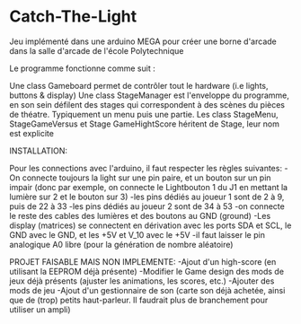 # Catch-The-Light
Jeu implémenté dans une arduino MEGA pour créer une borne d'arcade dans la salle d'arcade de l'école Polytechnique

Le programme fonctionne comme suit : 

Une class Gameboard permet de contrôler tout le hardware (i.e lights, buttons & display)
Une class StageManager est l'enveloppe du programme, en son sein défilent des stages qui correspondent à des scènes du pièces de théatre. Typiquement un menu puis une partie.
Les class StageMenu, StageGameVersus et Stage GameHightScore héritent de Stage, leur nom est explicite

INSTALLATION:

Pour les connections avec l'arduino, il faut respecter les règles suivantes:
-On connecte toujours la light sur une pin paire, et un bouton sur un pin impair (donc par exemple, on connecte le Lightbouton 1 du J1 en mettant la lumière sur 2 et le bouton sur 3)
-les pins dédiés au joueur 1 sont de 2 à 9, puis de 22 à 33
-les pins dédiés au joueur 2 sont de 34 à 53
-on connecte le reste des cables des lumières et des boutons au GND (ground)
-Les display (matrices) se connectent en dérivation avec les ports SDA et SCL, le GND avec le GND, et les +5V et V_10 avec le +5V
-il faut laisser le pin analogique A0 libre (pour la génération de nombre aléatoire)



PROJET FAISABLE MAIS NON IMPLEMENTE:
-Ajout d'un high-score (en utilisant la EEPROM déjà présente)
-Modifier le Game design des mods de jeux déjà présents (ajuster les animations, les scores, etc.)
-Ajouter des mods de jeu
-Ajout d'un gestionnaire de son (carte son déjà achetée, ainsi que de (trop) petits haut-parleur. Il faudrait plus de branchement pour utiliser un ampli)
